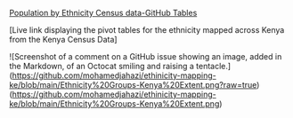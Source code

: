 [Population by Ethnicity Census data-GitHub Tables](https://1drv.ms/x/s!AuFS1fLC7x1ua6LWHCHk6tve0Ww?e=P35ER5&nav=MTVfezAwMDAwMDAwLTAwMDEtMDAwMC0wMDAwLTAwMDAwMDAwMDAwMH0)

[Live link displaying the pivot tables for the ethnicity mapped across Kenya from the Kenya Census Data]


![Screenshot of a comment on a GitHub issue showing an image, added in the Markdown, of an Octocat smiling and raising a tentacle.] (https://github.com/mohamedjahazi/ethinicity-mapping-ke/blob/main/Ethnicity%20Groups-Kenya%20Extent.png?raw=true)
(https://github.com/mohamedjahazi/ethinicity-mapping-ke/blob/main/Ethnicity%20Groups-Kenya%20Extent.png)
